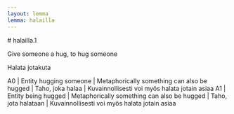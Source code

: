 ```yaml
---
layout: lemma
lemma: halailla
---
```


<div class="sense">
# <span class="sensename">halailla.1</span>

<span class="description">Give someone a hug, to hug someone</span>

<span class="description">Halata jotakuta</span>

A0 | Entity hugging someone | Metaphorically something can also be hugged | Taho, joka halaa | Kuvainnollisesti voi myös halata jotain asiaa
A1 | Entity being hugged | Metaphorically something can also be hugged | Taho, jota halataan | Kuvainnollisesti voi myös halata jotain asiaa

</div>

